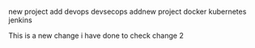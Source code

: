 new project
add
devops
devsecops
addnew
project
docker
kubernetes
jenkins

This is a new change i have done to check
change 2

